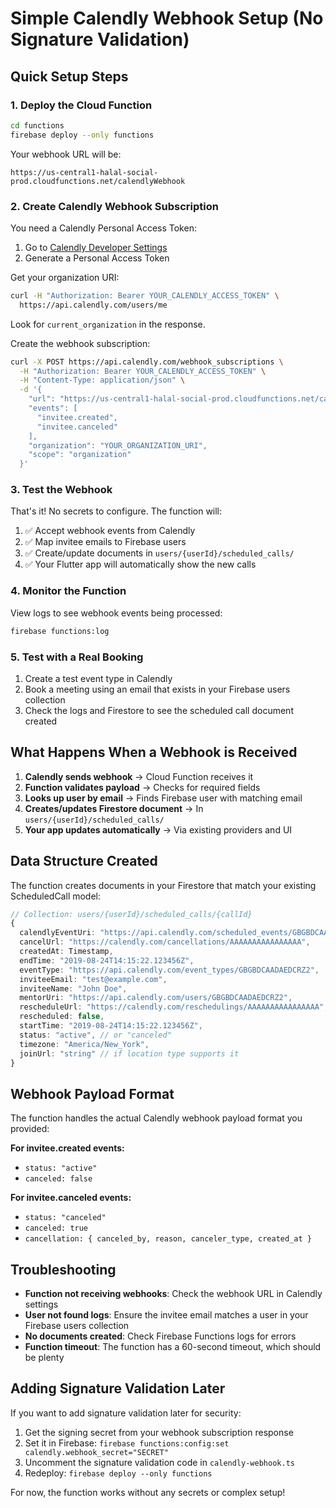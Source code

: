# Simple Calendly Webhook Setup (No Signature Validation)

## Quick Setup Steps

### 1. Deploy the Cloud Function

```bash
cd functions
firebase deploy --only functions
```

Your webhook URL will be:
```
https://us-central1-halal-social-prod.cloudfunctions.net/calendlyWebhook
```

### 2. Create Calendly Webhook Subscription

You need a Calendly Personal Access Token:
1. Go to [Calendly Developer Settings](https://calendly.com/integrations/api_webhooks)
2. Generate a Personal Access Token

Get your organization URI:
```bash
curl -H "Authorization: Bearer YOUR_CALENDLY_ACCESS_TOKEN" \
  https://api.calendly.com/users/me
```

Look for `current_organization` in the response.

Create the webhook subscription:
```bash
curl -X POST https://api.calendly.com/webhook_subscriptions \
  -H "Authorization: Bearer YOUR_CALENDLY_ACCESS_TOKEN" \
  -H "Content-Type: application/json" \
  -d '{
    "url": "https://us-central1-halal-social-prod.cloudfunctions.net/calendlyWebhook",
    "events": [
      "invitee.created",
      "invitee.canceled"
    ],
    "organization": "YOUR_ORGANIZATION_URI",
    "scope": "organization"
  }'
```

### 3. Test the Webhook

That's it! No secrets to configure. The function will:

1. ✅ Accept webhook events from Calendly
2. ✅ Map invitee emails to Firebase users
3. ✅ Create/update documents in `users/{userId}/scheduled_calls/`
4. ✅ Your Flutter app will automatically show the new calls

### 4. Monitor the Function

View logs to see webhook events being processed:
```bash
firebase functions:log
```

### 5. Test with a Real Booking

1. Create a test event type in Calendly
2. Book a meeting using an email that exists in your Firebase users collection
3. Check the logs and Firestore to see the scheduled call document created

## What Happens When a Webhook is Received

1. **Calendly sends webhook** → Cloud Function receives it
2. **Function validates payload** → Checks for required fields
3. **Looks up user by email** → Finds Firebase user with matching email
4. **Creates/updates Firestore document** → In `users/{userId}/scheduled_calls/`
5. **Your app updates automatically** → Via existing providers and UI

## Data Structure Created

The function creates documents in your Firestore that match your existing ScheduledCall model:

```typescript
// Collection: users/{userId}/scheduled_calls/{callId}
{
  calendlyEventUri: "https://api.calendly.com/scheduled_events/GBGBDCAADAEDCRZ2",
  cancelUrl: "https://calendly.com/cancellations/AAAAAAAAAAAAAAAA",
  createdAt: Timestamp,
  endTime: "2019-08-24T14:15:22.123456Z",
  eventType: "https://api.calendly.com/event_types/GBGBDCAADAEDCRZ2",
  inviteeEmail: "test@example.com",
  inviteeName: "John Doe",
  mentorUri: "https://api.calendly.com/users/GBGBDCAADAEDCRZ2",
  rescheduleUrl: "https://calendly.com/reschedulings/AAAAAAAAAAAAAAAA",
  rescheduled: false,
  startTime: "2019-08-24T14:15:22.123456Z",
  status: "active", // or "canceled"
  timezone: "America/New_York",
  joinUrl: "string" // if location type supports it
}
```

## Webhook Payload Format

The function handles the actual Calendly webhook payload format you provided:

**For invitee.created events:**
- `status: "active"`
- `canceled: false`

**For invitee.canceled events:**
- `status: "canceled"`
- `canceled: true`
- `cancellation: { canceled_by, reason, canceler_type, created_at }`

## Troubleshooting

- **Function not receiving webhooks**: Check the webhook URL in Calendly settings
- **User not found logs**: Ensure the invitee email matches a user in your Firebase users collection
- **No documents created**: Check Firebase Functions logs for errors
- **Function timeout**: The function has a 60-second timeout, which should be plenty

## Adding Signature Validation Later

If you want to add signature validation later for security:

1. Get the signing secret from your webhook subscription response
2. Set it in Firebase: `firebase functions:config:set calendly.webhook_secret="SECRET"`
3. Uncomment the signature validation code in `calendly-webhook.ts`
4. Redeploy: `firebase deploy --only functions`

For now, the function works without any secrets or complex setup!